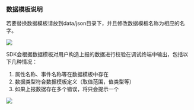 ### 数据模板说明

若要替换数据模板请放到data/json目录下，并且修改数据模板名称为相应的名字。

![](https://main.qcloudimg.com/raw/ab54c7effca62dc96e8e3dca2861e55c.jpg)

SDK会根据数据模板对用户构造上报的数据进行校验在调试终端中输出，包括以下几种情况：

1. 属性名称、事件名称等在数据模板中存在
2. 数据类型符合数据模板定义（取值范围，值类型等）
3. 如果上报数据存在多个错误，将只会提示一个

![](https://main.qcloudimg.com/raw/d925b1d06108d7024eb0041cebc983fa.png)